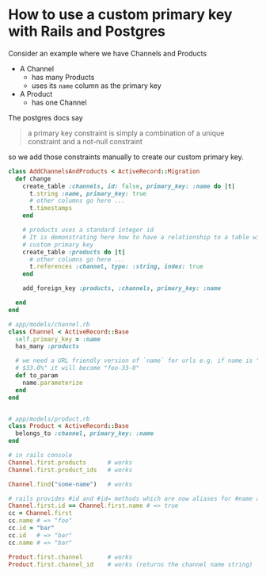 # How to use a custom primary key with Rails and Postgres

Consider an example where we have Channels and Products

* A Channel
    * has many Products
    * uses its `name` column as the primary key
* A Product
    * has one Channel

The postgres docs say

> a primary key constraint is simply a combination of a unique constraint and a
> not-null constraint

so we add those constraints manually to create our custom primary key.

```ruby
class AddChannelsAndProducts < ActiveRecord::Migration
  def change
    create_table :channels, id: false, primary_key: :name do |t|
      t.string :name, primary_key: true
      # other columns go here ...
      t.timestamps
    end

    # products uses a standard integer id
    # It is demonstrating here how to have a relationship to a table with a
    # custom primary key
    create_table :products do |t|
      # other columns go here ...
      t.references :channel, type: :string, index: true
    end

    add_foreign_key :products, :channels, primary_key: :name

  end
end
```

```ruby
# app/models/channel.rb
class Channel < ActiveRecord::Base
  self.primary_key = :name
  has_many :products

  # we need a URL friendly version of `name` for urls e.g. if name is "Foo
  # $33.0%" it will become "foo-33-0"
  def to_param
    name.parameterize
  end
end


# app/models/product.rb
class Product < ActiveRecord::Base
  belongs_to :channel, primary_key: :name
end
```

```ruby
# in rails console
Channel.first.products      # works
Channel.first.product_ids   # works

Channel.find("some-name")   # works

# rails provides #id and #id= methods which are now aliases for #name and #name=
Channel.first.id == Channel.first.name # => true
cc = Channel.first
cc.name # => "foo"
cc.id = "bar"
cc.id   # => "bar"
cc.name # => "bar"

Product.first.channel       # works
Product.first.channel_id    # works (returns the channel name string)
```
